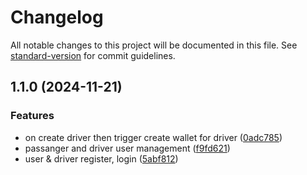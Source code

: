 # Changelog

All notable changes to this project will be documented in this file. See [standard-version](https://github.com/conventional-changelog/standard-version) for commit guidelines.

## 1.1.0 (2024-11-21)


### Features

* on create driver then trigger create wallet for driver ([0adc785](https://github.com/nebengjek/user-service/commit/0adc7858ec60e6aefff50d6390dfdc94ba9327e5))
* passanger and driver user management ([f9fd621](https://github.com/nebengjek/user-service/commit/f9fd621fdf25463c88ba46eb0d8fc1ec41591431))
* user & driver register, login ([5abf812](https://github.com/nebengjek/user-service/commit/5abf81266fd096e130bc227380337574750d48f3))
